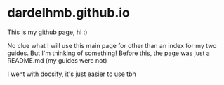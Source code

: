 # dardelhmb.github.io

This is my github page, hi :)

No clue what I will use this main page for other than an index for my two guides.
But I'm thinking of something! Before this, the page was just a README.md
(my guides were not)

I went with docsify, it's just easier to use tbh
